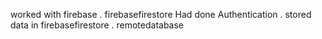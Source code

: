 worked with firebase . firebasefirestore 
Had done Authentication . stored data in firebasefirestore . remotedatabase
